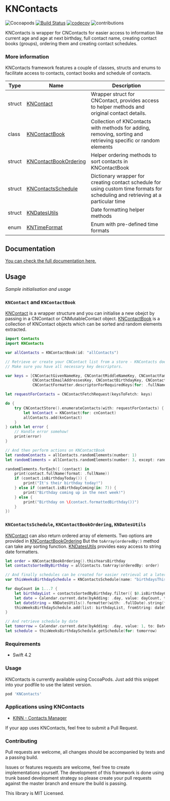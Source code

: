# KNContacts 
![Cocoapods](https://img.shields.io/cocoapods/v/KNContacts.svg) [![Build Status](https://travis-ci.org/dragosrobertn/KNContacts.svg?branch=master)](https://travis-ci.org/dragosrobertn/KNContacts) [![codecov](https://codecov.io/gh/dragosrobertn/KNContacts/branch/master/graph/badge.svg)](https://codecov.io/gh/dragosrobertn/KNContacts) ![contributions](https://img.shields.io/badge/contributions-welcome-informational.svg)

KNContacts is wrapper for CNContacts for easier access to information like current age and age at next birthday, full contact name, creating contact books (groups), ordering them and creating contact schedules.

### More information

KNContacts framework features a couple of classes, structs and enums to facilitate access to contacts, contact books and schedule of contacts.

| Type            | Name                                    | Description  |
| ------------- | -------------------------------- | -------------- |
| struct          | [KNContact](https://github.com/dragosrobertn/KNContacts/blob/master/KNContacts/KNContact.swift)                           | Wrapper struct for CNContact, provides access to helper methods and original contact details. |
| class           | [KNContactBook](https://github.com/dragosrobertn/KNContacts/blob/master/KNContacts/KNContactBook.swift)                   | Collection of KNContacts with methods for adding, removing, sorting and retrieving specific or random elements |
| struct          | [KNContactBookOrdering](https://github.com/dragosrobertn/KNContacts/blob/master/KNContacts/KNContactBookOrdering.swift)   | Helper ordering methods to sort contacts in KNContactBook  |
| struct          | [KNContactsSchedule](https://github.com/dragosrobertn/KNContacts/blob/master/KNContacts/KNContactsSchedule.swift)         | Dictionary wrapper for creating contact schedule for using custom time formats for scheduling and retrieving at a particular time  |
| struct          | [KNDatesUtils](https://github.com/dragosrobertn/KNContacts/blob/master/KNContacts/KNDatesUtils.swift)                     | Date formatting helper methods |
| enum            | [KNTimeFormat](https://github.com/dragosrobertn/KNContacts/blob/master/KNContacts/KNTimeFormat.swift)                     | Enum with pre-defined time formats |

## Documentation
[You can check the full documentation here.](https://dragosrobertn.github.io/KNContacts/)

## Usage

*Sample initialisation and usage*

### `KNContact` and `KNContactBook`
[KNContact](https://github.com/dragosrobertn/KNContacts/blob/master/KNContacts/KNContact.swift) is a wrapper structure and you can initialise a new obejct by passing in a CNContact or CNMutableContact object. [KNContactBook](https://github.com/dragosrobertn/KNContacts/blob/master/KNContacts/KNContactBook.swift) is a collection of KNContact objects which can be sorted and random elements extracted.

```swift
import Contacts
import KNContacts

var allContacts = KNContactBook(id: "allContacts")

// Retrieve or create your CNContact list from a store - KNContacts does *not* handle authorisation for you.
// Make sure you have all necessary key descriptors.

var keys = [CNContactGivenNameKey, CNContactMiddleNameKey, CNContactFamilyNameKey,
            CNContactEmailAddressesKey, CNContactBirthdayKey, CNContactPhoneNumbersKey,
            CNContactFormatter.descriptorForRequiredKeys(for: .fullName)] as! [CNKeyDescriptor]

let requestForContacts = CNContactFetchRequest(keysToFetch: keys)

do {
    try CNContactStore().enumerateContacts(with: requestForContacts) { (cnContact, _) in
        let knContact = KNContact(for: cnContact)
        allContacts.add(knContact)
    }
} catch let error {
    // Handle error somehow!
    print(error)
}

// And then perform actions on KNContactBook
let randomContacts = allContacts.randomElements(number: 1)
let randomElements = allContacts.randomElements(number: 3, except: randomContacts)

randomElements.forEach({ (contact) in 
    print(contact.fullName(format: .fullName))
    if (contact.isBirthdayToday()) {
        print("It's their birthday today!")
    } else if (contact.isBirthdayComing(in: 7)) {
        print("Birthday coming up in the next week!")
    } else {
        print("Birthday on \(contact.formattedBirthday())")
    }
})
```
### `KNContactsSchedule`,  `KNContactBookOrdering`, `KNDatesUtils`

[KNContact](https://github.com/dragosrobertn/KNContacts/blob/master/KNContacts/KNContact.swift) can also return ordered array of elements. Two options are provided in [KNContactBookOrdering](https://github.com/dragosrobertn/KNContacts/blob/master/KNContacts/KNContactBookOrdering.swift)
But the `toArray(orderedBy:)` method can take any sorting function.
[KNDatesUtils](https://github.com/dragosrobertn/KNContacts/blob/master/KNContacts/KNDatesUtils.swift) provides easy access to string date formatters.

```swift
let order = KNContactBookOrdering().thisYearsBirthday
let contactsSortedByBirthday = allContacts.toArray(orderedBy: order)

// And finally schedules can be created for easier retrieval at a later date.
var thisWeeksBirthdaySchedule = KNContactsSchedule(name: "birthdaysThisYear")

for dayCount in 1...7 {
    let birthdayList = contactsSortedByBirthday.filter({ $0.isBirthdayComing(in: dayCount) }).map({ $0.id })
    let date = Calendar.current.date(byAdding: .day, value: dayCount, to: Date())!
    let dateString = KNDatesUtils().formatter(with: .fullDate).string(from: date)
    thisWeeksBirthdaySchedule.add(list: birthdayList, fromString: dateString)
}

// And retrieve schedule by date
let tomorrow = Calendar.current.date(byAdding: .day, value: 1, to: Date())!
let schedule = thisWeeksBirthdaySchedule.getSchedule(for: tomorrow)
```

### Requirements
- Swift 4.2

### Usage
KNContacts is currently available using CocoaPods. Just add this snippet into your podfile to use the latest version.

```ruby
pod 'KNContacts'
```

### Applications using KNContacts
- [KINN - Contacts Manager](https://itunes.apple.com/app/kinn/id1343398089)

If your app uses KNContacts, feel free to submit a Pull Request.

### Contributing
Pull requests are welcome, all changes should be accompanied by tests and a passing build. 

Issues or features requests are welcome, feel free to create implementations yourself. The development of this framework is done using trunk based development strategy so please create your pull requests against the master branch and ensure the build is passing.

This library is MIT Licensed.
